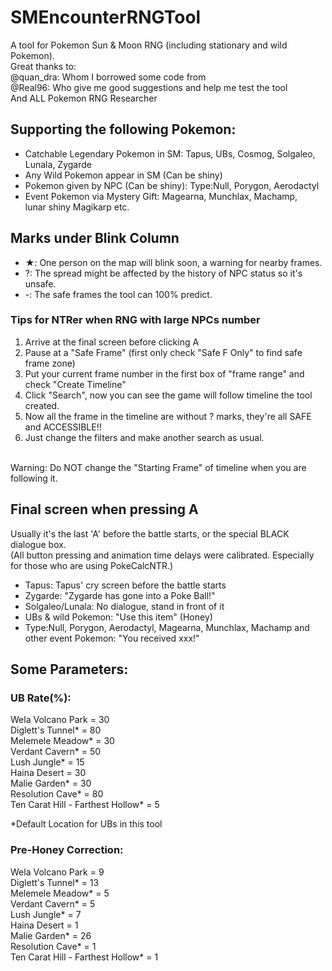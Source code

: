 ﻿# SMEncounterRNGTool
A tool for Pokemon Sun & Moon RNG (including stationary and wild Pokemon). <br>
Great thanks to:<br>
@quan_dra: Whom I borrowed some code from<br>
@Real96: Who give me good suggestions and help me test the tool<br>
And ALL Pokemon RNG Researcher<br>

## Supporting the following Pokemon:
- Catchable Legendary Pokemon in SM: Tapus, UBs, Cosmog, Solgaleo, Lunala, Zygarde
- Any Wild Pokemon appear in SM (Can be shiny)
- Pokemon given by NPC (Can be shiny): Type:Null, Porygon, Aerodactyl
- Event Pokemon via Mystery Gift: Magearna, Munchlax, Machamp, lunar shiny Magikarp etc.

## Marks under Blink Column
- ★: One person on the map will blink soon, a warning for nearby frames.
- ?: The spread might be affected by the history of NPC status so it's unsafe. 
- -: The safe frames the tool can 100% predict.

### Tips for NTRer when RNG with large NPCs number<br>
 1. Arrive at the final screen before clicking A<br>
 2. Pause at a "Safe Frame" (first only check "Safe F Only" to find safe frame zone)<br>
 3. Put your current frame number in the first box of "frame range" and check "Create Timeline"<br>
 4. Click "Search", now you can see the game will follow timeline the tool created.<br>
 5. Now all the frame in the timeline are without ? marks, they're all SAFE and ACCESSIBLE!!<br>
 6. Just change the filters and make another search as usual.<br>
 <br>
Warning: Do NOT change the "Starting Frame" of timeline when you are following it.

## Final screen when pressing A
Usually it's the last 'A' before the battle starts, or the special BLACK dialogue box.<br>
(All button pressing and animation time delays were calibrated. Especially for those who are using PokeCalcNTR.)
- Tapus: Tapus' cry screen before the battle starts
- Zygarde: "Zygarde has gone into a Poke Ball!"
- Solgaleo/Lunala: No dialogue, stand in front of it
- UBs & wild Pokemon: "Use this item" (Honey)
- Type:Null, Porygon, Aerodactyl, Magearna, Munchlax, Machamp and other event Pokemon: "You received xxx!"

## Some Parameters:

### UB Rate(%):
Wela Volcano Park = 30<br>
Diglett's Tunnel* = 80<br>
Melemele Meadow* = 30<br>
Verdant Cavern* = 50<br>
Lush Jungle* = 15<br>
Haina Desert = 30<br>
Malie Garden* = 30<br>
Resolution Cave* = 80<br>
Ten Carat Hill - Farthest Hollow* = 5<br>

*Default Location for UBs in this tool<br>

### Pre-Honey Correction:
Wela Volcano Park = 9<br>
Diglett's Tunnel* = 13<br>
Melemele Meadow* = 5<br>
Verdant Cavern* = 5<br>
Lush Jungle* = 7<br>
Haina Desert = 1<br>
Malie Garden* = 26<br>
Resolution Cave* = 1<br>
Ten Carat Hill - Farthest Hollow* = 1
